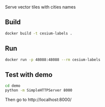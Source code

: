 Serve vector tiles with cities names

## Build
```bash
docker build -t cesium-labels .
```

## Run
```bash
docker run -p 48088:48088 --rm cesium-labels
```

## Test with demo
```bash
cd demo
python -m SimpleHTTPServer 8000
```

Then go to http://localhost:8000/
